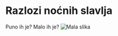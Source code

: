 # Razlozi noćnih slavlja
Puno ih je? Malo ih je?
![Mala slika](https://lh3.googleusercontent.com/RT2ri0ZuKZdr3cX4_Sxor9JJx7zV_w-gflWlhTkF7ITFB16HeXK9cdjYU0GHX3Qax7QWIZUWQGwcdHHoPygCxk115tMVRuPpFV4OcfCxX0URttnIDB54pdlG2S8IaqWnKaDg_Y0mliR_5TuBH1ma-8mHZsH7IBt2H7i33ioFQJzQ8KA0Y-79BHmRUilt7R1t0sg02CRXPTQ0KMoMrRhWQjnGUmTClfya-F-m_bbfbwmxphu2DYIhvN_iZ13Yhkincm4atIbjzAxxC4h2h5pUys4bbgUf9EUuXZshrTK68e_GuRpjcC5pJ543oCEpKrdDo3m4-TEwoOZaI4c1_SXFE8GvRcSPD9CgeChEgCABnzX1FrmYg-3zfGyhM7r277oL-9q1nFUCQ2I5amWvcI86dTqyVpoMczuKSA43XhcvIJxUC_OKbp70SAu4hh1cO1pJfbavJiWlI-1KAkpHxfa2h7lkL87vweInOIy4alb83ofgUIsgb1rYBBv7I1s9rMhP2SWSR_kCD33IkHUwUTUpRJaIWWZ8KOnulh7z6QCmV5AkZqbsPvPMuep60YKU0XDC1Sftz6ACByl142sEu9E4l0DdbnPpWRjBZ7jf4x6VhsJPEukX57nJUwVVjPXFieLJAt4ADZsHpbsaqRRTIItzqU0JXl1O7h6njPCX2ttfeFcmnHnZ_6mXvagVXp3lay9cSG-eNtKWqGWKVRgnD-62I-QAqOWfEF59bkcQo2CVmsiL8UqyIUTfnXjAck-n=w736-h553-no?authuser=0)
